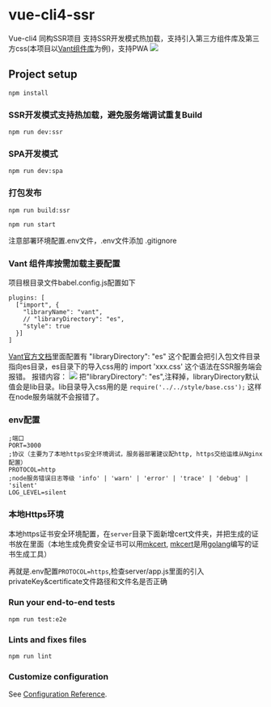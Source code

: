 # vue-cli4-ssr
Vue-cli4 同构SSR项目 支持SSR开发模式热加载，支持引入第三方组件库及第三方css(本项目以[Vant组件库](https://youzan.github.io/vant/#/zh-CN/home)为例)，支持PWA
![](https://cdn.patpat.site/mweb/15935816357913.jpg)

## Project setup
```
npm install
```

### SSR开发模式支持热加载，避免服务端调试重复Build
```
npm run dev:ssr
```

### SPA开发模式
```
npm run dev:spa
```

### 打包发布
```
npm run build:ssr

npm run start
```

注意部署环境配置.env文件，.env文件添加 .gitignore

### Vant 组件库按需加载主要配置
项目根目录文件babel.config.js配置如下

```
plugins: [
  ["import", {
    "libraryName": "vant",
    // "libraryDirectory": "es",
    "style": true
  }]
]
```

[Vant官方文档](https://youzan.github.io/vant/#/zh-CN/quickstart#yin-ru-zu-jian)里面配置有 "libraryDirectory": "es" 这个配置会把引入包文件目录指向es目录，es目录下的导入css用的 import 'xxx.css' 这个语法在SSR服务端会报错。
报错内容：
![](https://cdn.patpat.site/mweb/15935744382041.jpg)
把"libraryDirectory": "es",注释掉，libraryDirectory默认值会是lib目录。lib目录导入css用的是 `require('../../style/base.css');` 这样在node服务端就不会报错了。

### env配置
```
;端口
PORT=3000
;协议（主要为了本地https安全环境调试，服务器部署建议配http, https交给运维从Nginx配置）
PROTOCOL=http
;node服务错误日志等级 'info' | 'warn' | 'error' | 'trace' | 'debug' | 'silent'
LOG_LEVEL=silent
```

### 本地Https环境
本地https证书安全环境配置，在`server`目录下面新增cert文件夹，并把生成的证书放在里面（本地生成免费安全证书可以用[mkcert](https://github.com/FiloSottile/mkcert), [mkcert](https://github.com/FiloSottile/mkcert)是用[golang](https://golang.org/)编写的证书生成工具）

再就是.env配置`PROTOCOL=https`,检查server/app.js里面的引入privateKey&certificate文件路径和文件名是否正确

### Run your end-to-end tests
```
npm run test:e2e
```

### Lints and fixes files
```
npm run lint
```

### Customize configuration
See [Configuration Reference](https://cli.vuejs.org/config/).

